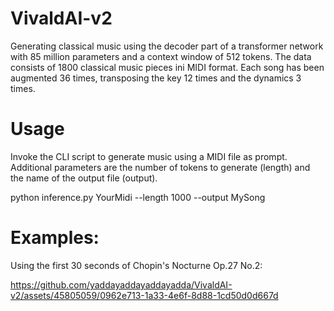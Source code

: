 # VivaldAI-v2
Generating classical music using the decoder part of a transformer network with 85 million parameters and a context window of 512 tokens. 
The data consists of 1800 classical music pieces ini MIDI format. Each song has been augmented 36 times, transposing the key 12 times and the dynamics 3 times. 

# Usage
Invoke the CLI script to generate music using a MIDI file as prompt. Additional parameters are the number of tokens to generate (length) and the name of the output file (output).

python inference.py YourMidi --length 1000 --output MySong

# Examples:

Using the first 30 seconds of Chopin's Nocturne Op.27 No.2:

https://github.com/yaddayaddayaddayadda/VivaldAI-v2/assets/45805059/0962e713-1a33-4e6f-8d88-1cd50d0d667d

